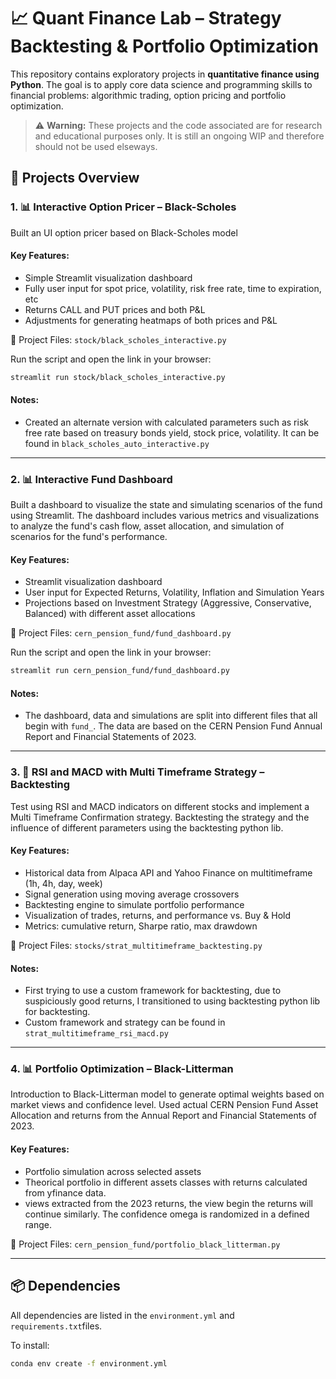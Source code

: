 # 📈 Quant Finance Lab – Strategy Backtesting & Portfolio Optimization

This repository contains exploratory projects in **quantitative finance using Python**. The goal is to apply core data science and programming skills to financial problems: algorithmic trading, option pricing and portfolio optimization.

> :warning: **Warning:** These projects and the code associated are for research and educational purposes only. It is still an ongoing WIP and therefore should not be used elseways.

## 🧠 Projects Overview

### 1. 📊 Interactive Option Pricer – Black-Scholes
Built an UI option pricer based on Black-Scholes model

#### Key Features:
- Simple Streamlit visualization dashboard
- Fully user input for spot price, volatility, risk free rate, time to expiration, etc
- Returns CALL and PUT prices and both P&L
- Adjustments for generating heatmaps of both prices and P&L

📁 Project Files: `stock/black_scholes_interactive.py`

Run the script and open the link in your browser:
```bash
streamlit run stock/black_scholes_interactive.py
```

#### Notes:
- Created an alternate version with calculated parameters such as risk free rate based on treasury bonds yield, stock price, volatility. It can be found in `black_scholes_auto_interactive.py`

---

### 2. 📊 Interactive Fund Dashboard
Built a dashboard to visualize the state and simulating scenarios of the fund using Streamlit. The dashboard includes various metrics and visualizations to analyze the fund's cash flow, asset allocation, and simulation of scenarios for the fund's performance.

#### Key Features:
- Streamlit visualization dashboard
- User input for Expected Returns, Volatility, Inflation and Simulation Years
- Projections based on Investment Strategy (Aggressive, Conservative, Balanced) with different asset allocations

📁 Project Files: `cern_pension_fund/fund_dashboard.py`

Run the script and open the link in your browser:
```bash
streamlit run cern_pension_fund/fund_dashboard.py
```

#### Notes:
- The dashboard, data and simulations are split into different files that all begin with `fund_`. The data are based on the CERN Pension Fund Annual Report and Financial Statements of 2023. 

---

### 3. 🧪 RSI and MACD with Multi Timeframe Strategy – Backtesting
Test using RSI and MACD indicators on different stocks and implement a Multi Timeframe Confirmation strategy. Backtesting the strategy and the influence of different parameters using the backtesting python lib.

#### Key Features:
- Historical data from Alpaca API and Yahoo Finance on multitimeframe (1h, 4h, day, week)
- Signal generation using moving average crossovers
- Backtesting engine to simulate portfolio performance
- Visualization of trades, returns, and performance vs. Buy & Hold
- Metrics: cumulative return, Sharpe ratio, max drawdown

📁 Project Files: `stocks/strat_multitimeframe_backtesting.py`

#### Notes:
- First trying to use a custom framework for backtesting, due to suspiciously good returns, I transitioned to using backtesting python lib for backtesting. 
- Custom framework and strategy can be found in `strat_multitimeframe_rsi_macd.py`

---

### 4. 📊 Portfolio Optimization – Black-Litterman
Introduction to Black-Litterman model to generate optimal weights based on market views and confidence level.
Used actual CERN Pension Fund Asset Allocation and returns from the Annual Report and Financial Statements of 2023.

#### Key Features:
- Portfolio simulation across selected assets
- Theorical portfolio in different assets classes with returns calculated from yfinance data.
- views extracted from the 2023 returns, the view begin the returns will continue similarly. The confidence omega is randomized in a defined range.

📁 Project Files: `cern_pension_fund/portfolio_black_litterman.py`

---

## 📦 Dependencies

All dependencies are listed in the `environment.yml` and `requirements.txt`files.

To install:

```bash
conda env create -f environment.yml